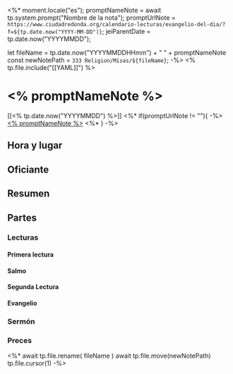<%* 
moment.locale("es");
promptNameNote = await tp.system.prompt("Nombre de la nota");
promptUrlNote = `https://www.ciudadredonda.org/calendario-lecturas/evangelio-del-dia/?f=${tp.date.now("YYYY-MM-DD")}`;
jeiParentDate = tp.date.now("YYYYMMDD");

let fileName = tp.date.now("YYYYMMDDHHmm") + " " + promptNameNote
const newNotePath = `333 Religion/Misas/${fileName}`;
-%>
<% tp.file.include("[[YAML]]") %>
# <% promptNameNote %>
[[<% tp.date.now("YYYYMMDD") %>]]
<%* if(promptUrlNote != ""){ -%>
[<% promptNameNote %>](<% promptUrlNote %>)
<%* } -%>

## Hora y lugar

## Oficiante

## Resumen 

## Partes
### Lecturas
#### Primera lectura 

#### Salmo

#### Segunda Lectura

#### Evangelio 

### Sermón 

### Preces
<%* 
await tp.file.rename( fileName )
await tp.file.move(newNotePath)
tp.file.cursor(1)
-%>




